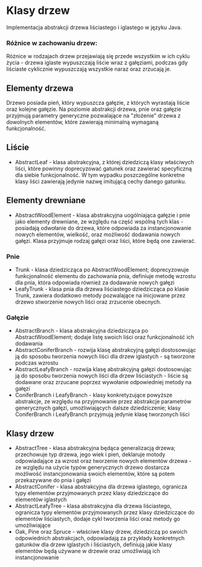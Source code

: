 # Klasy drzew

Implementacja abstrakcji drzewa liściastego i iglastego w języku Java.

### Różnice w zachowaniu drzew:
Różnice w rodzajach drzew przejawiają się przede wszystkim w ich cyklu życia - drzewa iglaste wypuszczają liście wraz z gałęziami, podczas gdy liściaste cyklicznie wypuszczają wszystkie naraz oraz zrzucają je. <br>

## Elementy drzewa
Drzewo posiada pień, który wypuszcza gałęzie, z których wyrastają liście oraz kolejne gałęzie.
Na poziomie abstrakcji drzewa, pnie oraz gałęzie przyjmują parametry generyczne pozwalające na "złożenie" drzewa z dowolnych elementów, które zawierają minimalną wymaganą funkcjonalność.

## Liście
- AbstractLeaf - klasa abstrakcyjna, z której dziedziczą klasy właściwych liści, które powinny doprecyzować gatunek oraz zawierać specyficzną dla siebie funkcjonalność. W tym wypadku poszczególne konkretne klasy liści zawierają jedynie nazwę imitującą cechy danego gatunku.

## Elementy drewniane
- AbstractWoodElement - klasa abstrakcyjna uogólniająca gałęzie i pnie jako elementy drewniane, ze względu na część wspólną tych klas - posiadają odwołanie do drzewa, które odpowiada za instancjonowanie nowych elementów, wielkość, oraz możliwość dodawania nowych gałęzi. Klasa przyjmuje rodzaj gałęzi oraz liści, które będą one zawierać.

### Pnie
- Trunk - klasa dziedzicząca po AbstractWoodElement; doprecyzowuje funkcjonalność elementu do zachowania pnia, definiuje metodę wzrostu dla pnia, która odpowiada również za dodawanie nowych gałęzi
- LeafyTrunk - klasa pnia dla drzewa liściastego dziedzicząca po klasie Trunk, zawiera dodatkowo metody pozwalające na inicjowane przez drzewo stworzenie nowych liści oraz zrzucenie obecnych.

### Gałęzie
- AbstractBranch - klasa abstrakcyjna dziedzicząca po AbstractWoodElement; dodaje listę swoich liści oraz funkcjonalność ich dodawania
- AbstractConiferBranch - rozwija klasę abstrakcyjną gałęzi dostosowując ją do sposobu tworzenia nowych liści dla drzew iglastych - są tworzone podczas wzrostu
- AbstractLeafyBranch -  rozwija klasę abstrakcyjną gałęzi dostosowując ją do sposobu tworzenia nowych liści dla drzew liściastych - liście są dodawane oraz zrzucane poprzez wywołanie odpowiedniej metody na gałęzi
- ConiferBranch i LeafyBranch - klasy konkretyzujące powyższe abstrakcje, ze względu na przyjmowanie przez abstrakcje parametrów generycznych gałęzi, umożliwiających dalsze dziedziczenie; klasy ConiferBranch i LeafyBranch przyjmują jedynie klasę tworzonych liści

## Klasy drzew
- AbstractTree - klasa abstrakcyjna będąca generalizacją drzewa; przechowuje typ drzewa, jego wiek i pień, deklaruje motody odpowiadające za wzrost oraz tworzenie nowych elementów drzewa - ze względu na użycie typów generycznych drzewo dostarcza możliwość instancjonowania swoich elementów, które są potem przekazywane do pnia i gałęzi
- AbstractConifer - klasa abstrakcyjna dla drzewa iglastego, ogranicza typy elementów przyjmowanych przez klasy dziedziczące do elementów iglastych
- AbstractLeafyTree -  klasa abstrakcyjna dla drzewa liściastego, ogranicza typy elementów przyjmowanych przez klasy dziedziczące do elementów liściastych, dodaje cykl tworzenia liści oraz metody go umożliwiające
- Oak, Pine oraz Spruce - właściwe klasy drzew, dziedziczą po swoich odpowiednich abstrakcjach, odpowiadają za przykłady konkretnych gatunków dla drzew iglastych i liściastych, definiują jakie klasy elementów będą używane w drzewie oraz umożliwiają ich instancjonowanie